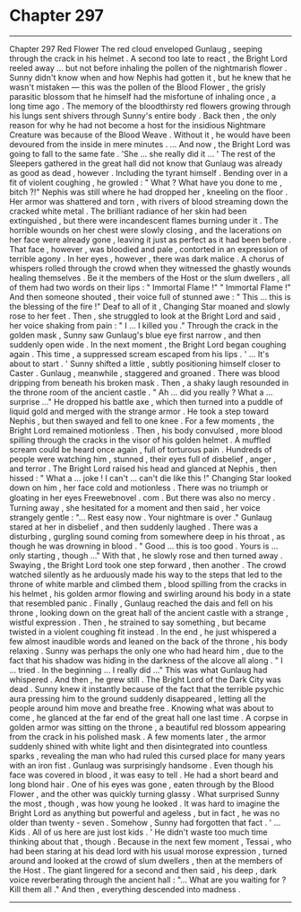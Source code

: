 
# Chapter 297


---

Chapter 297 Red Flower
The red cloud enveloped Gunlaug , seeping through the crack in his helmet . A second too late to react , the Bright Lord reeled away … but not before inhaling the pollen of the nightmarish flower .
Sunny didn't know when and how Nephis had gotten it , but he knew that he wasn't mistaken — this was the pollen of the Blood Flower , the grisly parasitic blossom that he himself had the misfortune of inhaling once , a long time ago .
The memory of the bloodthirsty red flowers growing through his lungs sent shivers through Sunny's entire body . Back then , the only reason for why he had not become a host for the insidious Nightmare Creature was because of the Blood Weave . Without it , he would have been devoured from the inside in mere minutes .
… And now , the Bright Lord was going to fall to the same fate .
'She … she really did it … '
The rest of the Sleepers gathered in the great hall did not know that Gunlaug was already as good as dead , however . Including the tyrant himself .
Bending over in a fit of violent coughing , he growled :
" What ? What have you done to me , bitch ?!"
Nephis was still where he had dropped her , kneeling on the floor . Her armor was shattered and torn , with rivers of blood streaming down the cracked white metal . The brilliant radiance of her skin had been extinguished , but there were incandescent flames burning under it .
The horrible wounds on her chest were slowly closing , and the lacerations on her face were already gone , leaving it just as perfect as it had been before . That face , however , was bloodied and pale , contorted in an expression of terrible agony .
In her eyes , however , there was dark malice .
A chorus of whispers rolled through the crowd when they witnessed the ghastly wounds healing themselves . Be it the members of the Host or the slum dwellers , all of them had two words on their lips :
" Immortal Flame !"
" Immortal Flame !"
And then someone shouted , their voice full of stunned awe :
" This … this is the blessing of the fire !"
Deaf to all of it , Changing Star moaned and slowly rose to her feet . Then , she struggled to look at the Bright Lord and said , her voice shaking from pain :
" I ... I killed you ."
Through the crack in the golden mask , Sunny saw Gunlaug's blue eye first narrow , and then suddenly open wide . In the next moment , the Bright Lord began coughing again .
This time , a suppressed scream escaped from his lips .
' ... It's about to start . '
Sunny shifted a little , subtly positioning himself closer to Caster .
Gunlaug , meanwhile , staggered and groaned . There was blood dripping from beneath his broken mask .
Then , a shaky laugh resounded in the throne room of the ancient castle .
" Ah … did you really ? What a … surprise …"
He dropped his battle axe , which then turned into a puddle of liquid gold and merged with the strange armor . He took a step toward Nephis , but then swayed and fell to one knee .
For a few moments , the Bright Lord remained motionless . Then , his body convulsed , more blood spilling through the cracks in the visor of his golden helmet . A muffled scream could be heard once again , full of torturous pain .
Hundreds of people were watching him , stunned , their eyes full of disbelief , anger , and terror .
The Bright Lord raised his head and glanced at Nephis , then hissed :
" What a … joke ! I can't … can't die like this !"
Changing Star looked down on him , her face cold and motionless . There was no triumph or gloating in her eyes Freewebnᴏvel . cᴏm .
But there was also no mercy .
Turning away , she hesitated for a moment and then said , her voice strangely gentle :
"... Rest easy now . Your nightmare is over ."
Gunlaug stared at her in disbelief , and then suddenly laughed . There was a disturbing , gurgling sound coming from somewhere deep in his throat , as though he was drowning in blood .
" Good … this is too good . Yours is … only starting , though …"
With that , he slowly rose and then turned away . Swaying , the Bright Lord took one step forward , then another .
The crowd watched silently as he arduously made his way to the steps that led to the throne of white marble and climbed them , blood spilling from the cracks in his helmet , his golden armor flowing and swirling around his body in a state that resembled panic .
Finally , Gunlaug reached the dais and fell on his throne , looking down on the great hall of the ancient castle with a strange , wistful expression . Then , he strained to say something , but became twisted in a violent coughing fit instead .
In the end , he just whispered a few almost inaudible words and leaned on the back of the throne , his body relaxing . Sunny was perhaps the only one who had heard him , due to the fact that his shadow was hiding in the darkness of the alcove all along .
" I ... tried . In the beginning … I really did …"
This was what Gunlaug had whispered .
And then , he grew still .
The Bright Lord of the Dark City was dead .
Sunny knew it instantly because of the fact that the terrible psychic aura pressing him to the ground suddenly disappeared , letting all the people around him move and breathe free .
Knowing what was about to come , he glanced at the far end of the great hall one last time .
A corpse in golden armor was sitting on the throne , a beautiful red blossom appearing from the crack in his polished mask .
A few moments later , the armor suddenly shined with white light and then disintegrated into countless sparks , revealing the man who had ruled this cursed place for many years with an iron fist .
Gunlaug was surprisingly handsome . Even though his face was covered in blood , it was easy to tell . He had a short beard and long blond hair . One of his eyes was gone , eaten through by the Blood Flower , and the other was quickly turning glassy .
What surprised Sunny the most , though , was how young he looked . It was hard to imagine the Bright Lord as anything but powerful and ageless , but in fact , he was no older than twenty - seven . Somehow , Sunny had forgotten that fact .
' ... Kids . All of us here are just lost kids . '
He didn't waste too much time thinking about that , though .
Because in the next few moment , Tessai , who had been staring at his dead lord with his usual morose expression , turned around and looked at the crowd of slum dwellers , then at the members of the Host .
The giant lingered for a second and then said , his deep , dark voice reverberating through the ancient hall :
"... What are you waiting for ? Kill them all ."
And then , everything descended into madness .

---

